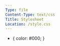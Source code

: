 ```yaml
---
Type: file
Content-Type: text/css
Title: Stylesheet
Location: /style.css
---
```


* {
  color: #000;
}
